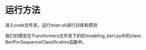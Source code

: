 # 运行方法
进入code文件夹，运行mian.sh进行训练和预测

我们的模型在Transformers文件夹下的的modeling_bert.py中的class BertForSequenceClassification函数中。
